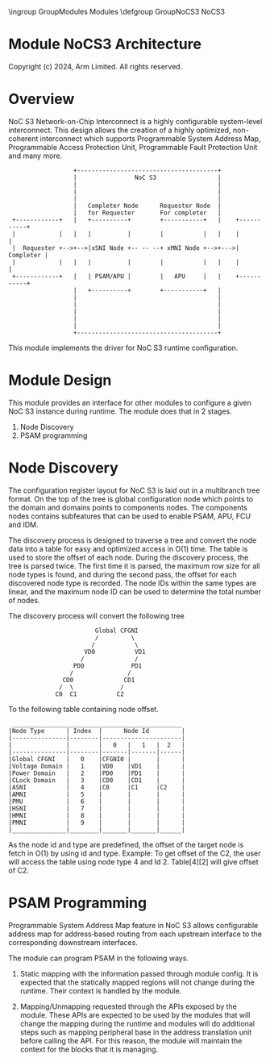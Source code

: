 \ingroup GroupModules Modules
\defgroup GroupNoCS3 NoCS3

# Module NoCS3 Architecture

Copyright (c) 2024, Arm Limited. All rights reserved.

# Overview

NoC S3 Network-on-Chip Interconnect is a highly configurable system-level
interconnect. This design allows the creation of a highly optimized,
non-coherent interconnect which supports Programmable System Address Map,
Programmable Access Protection Unit, Programmable Fault Protection Unit and
many more.

```ditaa {cmd=true args=["-E"]}
                  +---------------------------------------+
                  |                NoC S3                 |
                  |                                       |
                  |                                       |
                  |                                       |
                  |   Completer Node      Requester Node  |
                  |   for Requester       For completer   |
 +------------+   |   +----------+        +-----------+   |    +-----------+
 |            |   |   |          |        |           |   |    |           |
 |  Requester +-->+-->|xSNI Node +-- -- --+ xMNI Node +-->+--->| Completer |
 |            |   |   |          |        |           |   |    |           |
 +------------+   |   | PSAM/APU |        |   APU     |   |    +-----------+
                  |   +----------+        +-----------+   |
                  |                                       |
                  |                                       |
                  |                                       |
                  |                                       |
                  |                                       |
                  +---------------------------------------+
```

This module implements the driver for NoC S3 runtime configuration.

# Module Design

This module provides an interface for other modules to configure a given NoC S3
instance during runtime. The module does that in 2 stages.
1) Node Discovery
2) PSAM programming

# Node Discovery

The configuration register layout for NoC S3 is laid out in a multibranch tree
format. On the top of the tree is global configuration node which points to the
domain and domains points to components nodes.  The components nodes contains
subfeatures that can be used to enable PSAM, APU, FCU and IDM.

The discovery process is designed to traverse a tree and convert the node data
into a table for easy and optimized access in O(1) time. The table is used to
store the offset of each node. During the discovery process, the tree is parsed
twice. The first time it is parsed, the maximum row size for all node types is
found, and during the second pass, the offset for each discovered node type is
recorded. The node IDs within the same types are linear, and the maximum node
ID can be used to determine the total number of nodes.

The discovery process will convert the following tree
```ditaa {cmd=true args=["-E"]}
                        Global CFGNI
                        /         \
                       /           \
                     VD0           VD1
                    /              /
                  PD0             PD1
                 /               /
               CD0              CD1
              /  \             /
             C0  C1           C2

```
To the following table containing node offset.
```ditaa {cmd=true args=["-E"]}
 _______________________________________________
|Node Type      | Index  |      Node Id         |
|---------------|--------|----------------------|
|               |        |   0   |   1   |  2   |
|---------------|--------|-------|-------|------|
|Global CFGNI   |   0    |CFGNI0 |       |      |
|Voltage Domain |   1    |VD0    |VD1    |      |
|Power Domain   |   2    |PD0    |PD1    |      |
|CLock Domain   |   3    |CD0    |CD1    |      |
|ASNI           |   4    |C0     |C1     |C2    |
|AMNI           |   5    |       |       |      |
|PMU            |   6    |       |       |      |
|HSNI           |   7    |       |       |      |
|HMNI           |   8    |       |       |      |
|PMNI           |   9    |       |       |      |
|_______________|________|_______|_______|______|
```

As the node id and type are predefined, the offset of the target node is
fetch in O(1) by using id and type.
Example: To get offset of the C2, the user will access the table using node
type 4 and Id 2. Table[4][2] will give offset of C2.

# PSAM Programming

Programmable System Address Map feature in NoC S3 allows configurable address
map for address‑based routing from each upstream interface to the corresponding
downstream interfaces.

The module can program PSAM in the following ways.

1) Static mapping with the information passed through module config.  It is
expected that the statically mapped regions will not change during the runtime.
Their context is handled by the module.

2) Mapping/Unmapping requested through the APIs exposed by the module.  These
APIs are expected to be used by the modules that will change the mapping during
the runtime and modules will do additional steps such as mapping peripheral
base in the address translation unit before calling the API. For this reason,
the module will maintain the context for the blocks that it is managing.
